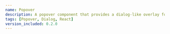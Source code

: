 ```yaml
---
name: Popover
description: A popover component that provides a dialog-like overlay for displaying additional content.
tags: [Popover, Dialog, React]
version_included: 0.2.0
---
```

